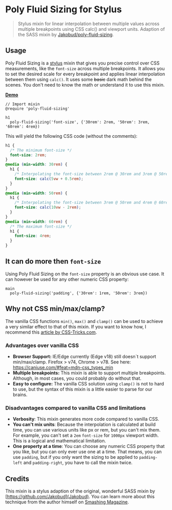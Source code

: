 # Poly Fluid Sizing for Stylus

> Stylus mixin for linear interpolation between multiple values across multiple breakpoints using
> CSS calc() and viewport units. Adaption of the SASS mixin by
> [Jakobud/poly-fluid-sizing](https://github.com/Jakobud/poly-fluid-sizing).

## Usage

Poly Fluid Sizing is a [stylus](https://stylus-lang.com/) mixin that gives you precise control over CSS measurements, like the `font-size` across multiple breakpoints. It allows you to set the desired scale for every breakpoint and applies linear interpolation between them using `calc()`. It uses some ~~basic~~ dark math behind the scenes. You don't need to know the math or understand it to use this mixin.

[**Demo**](https://tillsanders.github.io/poly-fluid-sizing-stylus/)

```stylus
// Import mixin
@require 'poly-fluid-sizing'

h1
  poly-fluid-sizing('font-size', {'30rem': 2rem, '50rem': 3rem, '60rem': 4rem})
```

This will yield the following CSS code (without the comments):

```css
h1 {
  /* The minimum font-size */
  font-size: 2rem;
}
@media (min-width: 30rem) {
  h1 {
    /* Interpolating the font-size between 2rem @ 30rem and 3rem @ 50rem viewport width */
    font-size: calc(5vw + 0.5rem);
  }
}
@media (min-width: 50rem) {
  h1 {
    /* Interpolating the font-size between 3rem @ 50rem and 4rem @ 60rem viewport width */
    font-size: calc(10vw - 2rem);
  }
}
@media (min-width: 60rem) {
  /* The maximum font-size */
  h1 {
    font-size: 4rem;
  }
}
```

## It can do more then `font-size`

Using Poly Fluid Sizing on the `font-size` property is an obvious use case. It can however be used
for any other numeric CSS property:

```stylus
main
  poly-fluid-sizing('padding', {'30rem': 1rem, '50rem': 3rem})
```

## Why not CSS min/max/clamp?

The vanilla CSS functions `min()`, `max()` and `clamp()` can be used to achieve a very similar
effect to that of this mixin. If you want to know how, I recommend this
[article by CSS-Tricks.com](https://css-tricks.com/min-max-and-clamp-are-css-magic/).

### Advantages over vanilla CSS

- **Browser Support:** IE/Edge currently (Edge v18) still doesn`t support min/max/clamp. Firefox >
  v74, Chrome > v78. See here: https://caniuse.com/#feat=mdn-css_types_min
- **Multiple breakpoints:** This mixin is able to support multiple breakpoints. Although, in most
  cases, you could probably do without that.
- **Easy to configure:** The vanilla CSS solution using `clamp()` is not to hard to use, but the
  syntax of this mixin is a little easier to parse for our brains.

### Disadvantages compared to vanilla CSS and limitations

- **Verbosity**: This mixin generates more code compared to vanilla CSS.
- **You can't mix units**: Because the interpolation is calculated at build time, you can use
  various units like px or rem, but you can't mix them. For example, you can't set a `2em`
  `font-size` for `1000px` viewport width. This is a logical and mathematical limitation.
- **One property at a time**: You can choose any numeric CSS property that you like, but you can
  only ever use one at a time. That means, you can use `padding`, but if you only want the sizing to
  be applied to `padding-left` and `padding-right`, you have to call the mixin twice.

## Credits

This mixin is a stylus adaption of the original, wonderful SASS mixin by
[https://github.com/Jakobud](Jakobud). You can learn more about this technique from the author
himself on [Smashing Magazine](https://www.smashingmagazine.com/2017/05/fluid-responsive-typography-css-poly-fluid-sizing/).